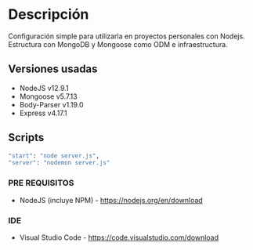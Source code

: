 # Descripción

Configuración simple para utilizarla en proyectos personales con Nodejs. Estructura con MongoDB y Mongoose como ODM e infraestructura.

## Versiones usadas

- NodeJS v12.9.1
- Mongoose v5.7.13
- Body-Parser v1.19.0
- Express v4.17.1

## Scripts 
```bash
"start": "node server.js",
"server": "nodemon server.js"
```

### PRE REQUISITOS

- NodeJS (incluye NPM) - https://nodejs.org/en/download

### IDE

- Visual Studio Code - https://code.visualstudio.com/download
